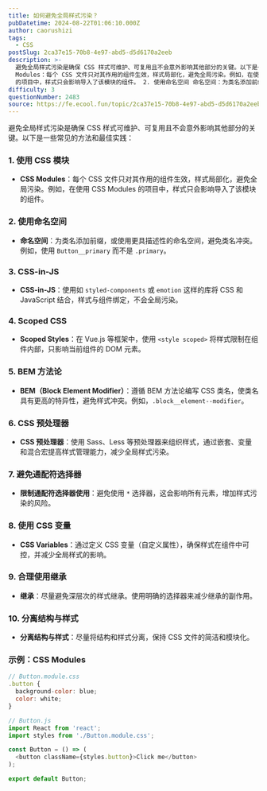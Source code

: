 ```yaml
---
title: 如何避免全局样式污染？
pubDatetime: 2024-08-22T01:06:10.000Z
author: caorushizi
tags:
  - CSS
postSlug: 2ca37e15-70b8-4e97-abd5-d5d6170a2eeb
description: >-
  避免全局样式污染是确保 CSS 样式可维护、可复用且不会意外影响其他部分的关键。以下是一些常见的方法和最佳实践： 1. 使用 CSS 模块 CSS
  Modules：每个 CSS 文件只对其作用的组件生效，样式局部化，避免全局污染。例如，在使用 CSS Modules
  的项目中，样式只会影响导入了该模块的组件。 2. 使用命名空间 命名空间：为类名添加前缀，或使用更具描述性的命名空间，避免类名冲突。
difficulty: 3
questionNumber: 2483
source: https://fe.ecool.fun/topic/2ca37e15-70b8-4e97-abd5-d5d6170a2eeb
---
```


避免全局样式污染是确保 CSS 样式可维护、可复用且不会意外影响其他部分的关键。以下是一些常见的方法和最佳实践：

### 1. **使用 CSS 模块**

- **CSS Modules**：每个 CSS 文件只对其作用的组件生效，样式局部化，避免全局污染。例如，在使用 CSS Modules 的项目中，样式只会影响导入了该模块的组件。

### 2. **使用命名空间**

- **命名空间**：为类名添加前缀，或使用更具描述性的命名空间，避免类名冲突。例如，使用 `Button__primary` 而不是 `.primary`。

### 3. **CSS-in-JS**

- **CSS-in-JS**：使用如 `styled-components` 或 `emotion` 这样的库将 CSS 和 JavaScript 结合，样式与组件绑定，不会全局污染。

### 4. **Scoped CSS**

- **Scoped Styles**：在 Vue.js 等框架中，使用 `<style scoped>` 将样式限制在组件内部，只影响当前组件的 DOM 元素。

### 5. **BEM 方法论**

- **BEM（Block Element Modifier）**：遵循 BEM 方法论编写 CSS 类名，使类名具有更高的特异性，避免样式冲突。例如，`.block__element--modifier`。

### 6. **CSS 预处理器**

- **CSS 预处理器**：使用 Sass、Less 等预处理器来组织样式，通过嵌套、变量和混合宏提高样式管理能力，减少全局样式污染。

### 7. **避免通配符选择器**

- **限制通配符选择器使用**：避免使用 `*` 选择器，这会影响所有元素，增加样式污染的风险。

### 8. **使用 CSS 变量**

- **CSS Variables**：通过定义 CSS 变量（自定义属性），确保样式在组件中可控，并减少全局样式的影响。

### 9. **合理使用继承**

- **继承**：尽量避免深层次的样式继承。使用明确的选择器来减少继承的副作用。

### 10. **分离结构与样式**

- **分离结构与样式**：尽量将结构和样式分离，保持 CSS 文件的简洁和模块化。

### 示例：CSS Modules

```javascript
// Button.module.css
.button {
  background-color: blue;
  color: white;
}

// Button.js
import React from 'react';
import styles from './Button.module.css';

const Button = () => (
  <button className={styles.button}>Click me</button>
);

export default Button;
```
